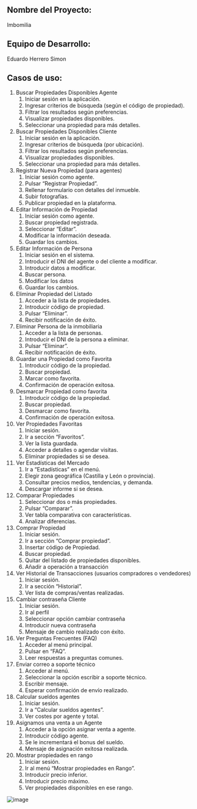 ## Nombre del Proyecto: 
Imbomilia 
## Equipo de Desarrollo:
Eduardo Herrero Simon
## Casos de uso:
1. Buscar Propiedades Disponibles Agente
    1. Iniciar sesión en la aplicación.
    2. Ingresar criterios de búsqueda (según el código de propiedad).
    3. Filtrar los resultados según preferencias.
    4. Visualizar propiedades disponibles.
    5. Seleccionar una propiedad para más detalles.
2. Buscar Propiedades Disponibles Cliente
    1. Iniciar sesión en la aplicación.
    2. Ingresar criterios de búsqueda (por ubicación).
    3. Filtrar los resultados según preferencias.
    4. Visualizar propiedades disponibles.
    5. Seleccionar una propiedad para más detalles.
3. Registrar Nueva Propiedad (para agentes)
    1. Iniciar sesión como agente.
    2. Pulsar “Registrar Propiedad”.
    3. Rellenar formulario con detalles del inmueble.
    4. Subir fotografías.
    5. Publicar propiedad en la plataforma.
4. Editar Información de Propiedad
    1. Iniciar sesión como agente.
    2. Buscar propiedad registrada.
    3. Seleccionar “Editar”.
    4. Modificar la información deseada.
    5. Guardar los cambios.
5. Editar Información de Persona
    1. Iniciar sesión en el sistema.
    2. Introducir el DNI del agente o del cliente a modificar.
    3. Introducir datos a modificar.
    4. Buscar persona.
    5. Modificar los datos
    6. Guardar los cambios.
6. Eliminar Propiedad del Listado
    1. Acceder a la lista de propiedades.
    2. Introducir código de propiedad.
    3. Pulsar “Eliminar”.
    4. Recibir notificación de éxito.
7. Eliminar Persona de la inmobiliaria
    1. Acceder a la lista de personas.
    2. Introducir el DNI de la persona a eliminar.
    3. Pulsar “Eliminar”.
    4. Recibir notificación de éxito.
8. Guardar una Propiedad como Favorita
    1. Introducir código de la propiedad.
    2. Buscar propiedad.
    3. Marcar como favorita.
    4. Confirmación de operación exitosa.
9. Desmarcar Propiedad como favorita
    1. Introducir código de la propiedad.
    2. Buscar propiedad.
    3. Desmarcar como favorita.
    4. Confirmación de operación exitosa.
10. Ver Propiedades Favoritas
    1. Iniciar sesión.
    2. Ir a sección “Favoritos”.
    3. Ver la lista guardada.
    4. Acceder a detalles o agendar visitas.
    5. Eliminar propiedades si se desea.
11. Ver Estadísticas del Mercado
    1. Ir a “Estadísticas” en el menú.
    2. Elegir zona geográfica (Castilla y León o provincia).
    3. Consultar precios medios, tendencias, y demanda.
    4. Descargar informe si se desea.
12. Comparar Propiedades
    1. Seleccionar dos o más propiedades.
    2. Pulsar “Comparar”.
    3. Ver tabla comparativa con características.
    4. Analizar diferencias.
13. Comprar Propiedad
    1. Iniciar sesión.
    2. Ir a sección “Comprar propiedad”.
    3. Insertar código de Propiedad.
    4. Buscar propiedad.
    5. Quitar del listado de propiedades disponibles.
    6. Añadir a operación a transacción
14. Ver Historial de Transacciones (usuarios compradores o vendedores)
    1. Iniciar sesión.
    2. Ir a sección “Historial”.
    3. Ver lista de compras/ventas realizadas.
15. Cambiar contraseña Cliente
    1. Iniciar sesión.
    2. Ir al perfil
    3. Seleccionar opción cambiar contraseña
    4. Introducir nueva contraseña
    5. Mensaje de cambio realizado con éxito.
16. Ver Preguntas Frecuentes (FAQ)
    1. Acceder al menú principal.
    2. Pulsar en “FAQ”.
    3. Leer respuestas a preguntas comunes.
17. Enviar correo a soporte técnico
    1. Acceder al menú.
    2. Seleccionar la opción escribir a soporte técnico.
    3. Escribir mensaje.
    4. Esperar confirmación de envío realizado.
18. Calcular sueldos agentes
    1. Iniciar sesión.
    2. Ir a “Calcular sueldos agentes”.
    3. Ver costes por agente y total.
19. Asignamos una venta a un Agente
    1. Acceder a la opción asignar venta a agente.
    2. Introducir código agente.
    3. Se le incrementará el bonus del sueldo.
    4. Mensaje de asignación exitosa realizada.
20. Mostrar propiedades en rango
    1. Iniciar sesión.
    2. Ir al menú “Mostrar propiedades en Rango”.
    3. Introducir precio inferior.
    4. Introducir precio máximo.
    5. Ver propiedades disponibles en ese rango.
   



![image](https://github.com/user-attachments/assets/171c3dcb-03ff-473d-afab-6ae4995735b9)
